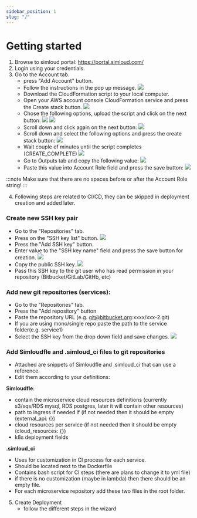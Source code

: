 ```yaml
---
sidebar_position: 1
slug: "/"
---
```


# Getting started

1. Browse to simloud portal: https://portal.simloud.com/
2. Login using your credentials.
3. Go to the Account tab.
   - press "Add Account" button.
   - Follow the instructions in the pop up message.
     ![](/img/onboarding/intro/image1.png)
   - Download the CloudFormation script to your local computer.
   - Open your AWS account console CloudFormation service and press the Create stack button.
     ![](/img/onboarding/intro/image2.png)
   - Chose the following options, upload the script and click on the next button:
     ![](/img/onboarding/intro/image3.png)
     ![](/img/onboarding/intro/image4.png)
   - Scroll down and click again on the next button:
     ![](/img/onboarding/intro/image5.png)
   - Scroll down and select the following options and press the create stack button:
     ![](/img/onboarding/intro/image6.png)
   - Wait couple of minutes until the script completes (CREATE_COMPLETE)
     ![](/img/onboarding/intro/image7.png)
   - Go to Outputs tab and copy the following value:
     ![](/img/onboarding/intro/image8.png)
   - Paste this value into Account Role field and press the save button:
     ![](/img/onboarding/intro/image9.png)

:::note
Make sure that there are no spaces before or after the Account Role string!
:::

4. Following steps are related to CI/CD, they can be skipped in deployment creation and added later.

### Create new SSH key pair

- Go to the "Repositories" tab.
- Press on the "SSH key list" button.
  ![](/img/onboarding/intro/image10.png)
- Press the "Add SSH key" button.
- Enter value to the "SSH key name" field and press the save button for creation.
  ![](/img/onboarding/intro/image11.png)
- Copy the public SSH key.
  ![](/img/onboarding/intro/image12.png)
- Pass this SSH key to the git user who has read permission in your repository (Bitbucket/GitLab/GitHb, etc)

### Add new git repositories (services):

- Go to the "Repositories" tab.
- Press the "Add repository" button
- Paste the repository URL (e.g. git@bitbucket.org:xxxx/xxx-2.git)
- If you are using mono/single repo paste the path to the service folder(e.g. service1)
- Select the SSH key from the drop down field and save changes.
  ![](/img/onboarding/intro/image13.png)

### Add Simloudfle and .simloud_ci files to git repositories

- Attached are snippets of Simloudfle and .simloud_ci that can use a reference.
- Edit them according to your definitions:

**Simloudfle**:

- contain the microservice cloud resources definitions (currently s3/sqs/RDS mysql, RDS postgres, later it will contain other resources)
- path to ingress if needed if (if not needed then it should be empty (external_api: {})
- cloud resources per service (if not needed then it should be empty (cloud_resources: {})
- k8s deployment fields

**.simloud_ci**

- Uses for customization in CI process for each service.
- Should be located next to the Dockerfile
- Contains bash script for CI steps (there are plans to change it to yml file)
- if there is no customization (maybe in lambda) then there should be an empty file.
- For each microservice repository add these two files in the root folder.

5. Create Deployment
   - follow the different steps in the wizard
